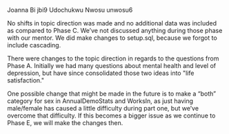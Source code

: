 Joanna Bi jbi9
Udochukwu Nwosu unwosu6

No shifts in topic direction was made and no additional data was included as compared to Phase C. We’ve not discussed anything during those phase with our mentor. We did make changes to setup.sql, because we forgot to include cascading. 

There were changes to the topic direction in regards to the questions from Phase A. Initially we had many questions about mental health and level of depression, but have since consolidated those two ideas into "life satisfaction."

One possible change that might be made in the future is to make a “both” category for sex in AnnualDemoStats and WorksIn, as just having male/female has caused a little difficulty during part one, but we’ve overcome that difficulty. If this becomes a bigger issue as we continue to Phase E, we will make the changes then. 

